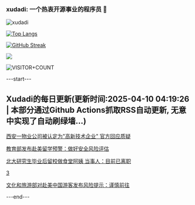 ### xudadi: 一个热衷开源事业的程序员 👋

![xudadi](https://github-readme-stats-git-masterorgs-github-readme-stats-team.vercel.app/api?username=xudadi)

[![Top Langs](https://github-readme-stats.vercel.app/api/top-langs/?username=xudadi)](https://github.com/anuraghazra/github-readme-stats)

[![GitHub Streak](https://streak-stats.demolab.com?user=xudadi&locale=zh_Hans)](https://git.io/streak-stats)

![](https://raw.githubusercontent.com/xudadi/xudadi/main/assets/github-contribution-grid-snake.svg)

![VISITOR+COUNT](https://komarev.com/ghpvc/?username=xudadi&label=VISITOR+COUNT)


---start---

## Xudadi的每日更新(更新时间:2025-04-10 04:19:26 | 本部分通过Github Actions抓取RSS自动更新, 无意中实现了自动刷绿墙...)

[西安一物业公司被认定为"高新技术企业" 官方回应质疑](https://m.163.com/news/article/JSNS5BQJ051492T3.html)

[教育部发布赴美留学预警：做好安全风险评估](https://m.163.com/news/article/JSO393QS0001899O.html)

[北大研究生毕业后留校做食堂阿姨 当事人：目前已离职](https://m.163.com/news/article/JSO0GPHD051492T3.html)

[3](https://m.163.com/touch/news/sub/domestic)

[文化和旅游部对赴美中国游客发布风险提示：谨慎前往](https://m.163.com/news/article/JSO1TJ2V0534A4SC.html)

---end---
